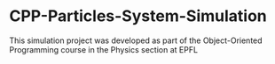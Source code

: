 # CPP-Particles-System-Simulation
This simulation project was developed as part of the Object-Oriented Programming course in the Physics section at EPFL
